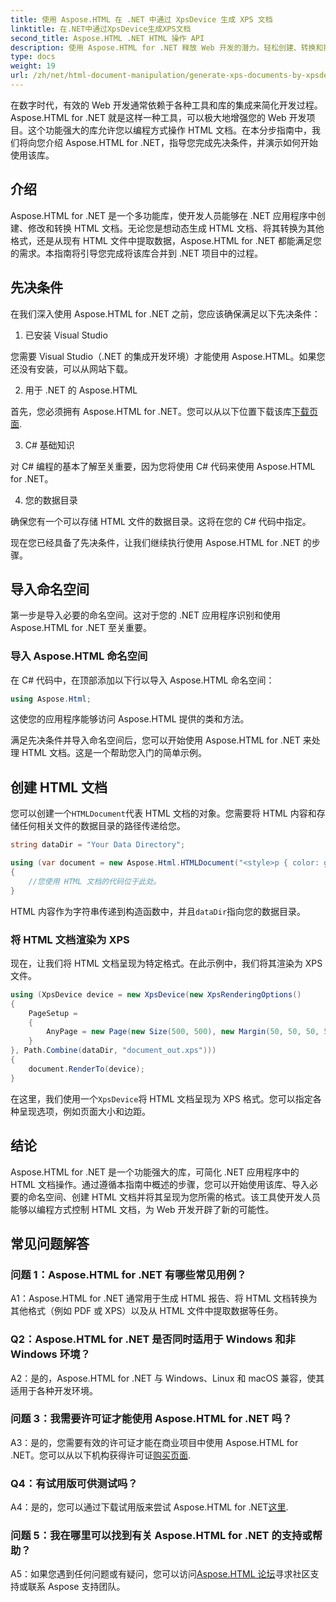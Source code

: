 ```yaml
---
title: 使用 Aspose.HTML 在 .NET 中通过 XpsDevice 生成 XPS 文档
linktitle: 在.NET中通过XpsDevice生成XPS文档
second_title: Aspose.HTML .NET HTML 操作 API
description: 使用 Aspose.HTML for .NET 释放 Web 开发的潜力。轻松创建、转换和操作 HTML 文档。
type: docs
weight: 19
url: /zh/net/html-document-manipulation/generate-xps-documents-by-xpsdevice/
---
```


在数字时代，有效的 Web 开发通常依赖于各种工具和库的集成来简化开发过程。 Aspose.HTML for .NET 就是这样一种工具，可以极大地增强您的 Web 开发项目。这个功能强大的库允许您以编程方式操作 HTML 文档。在本分步指南中，我们将向您介绍 Aspose.HTML for .NET，指导您完成先决条件，并演示如何开始使用该库。

## 介绍

Aspose.HTML for .NET 是一个多功能库，使开发人员能够在 .NET 应用程序中创建、修改和转换 HTML 文档。无论您是想动态生成 HTML 文档、将其转换为其他格式，还是从现有 HTML 文件中提取数据，Aspose.HTML for .NET 都能满足您的需求。本指南将引导您完成将该库合并到 .NET 项目中的过程。

## 先决条件

在我们深入使用 Aspose.HTML for .NET 之前，您应该确保满足以下先决条件：

1. 已安装 Visual Studio

您需要 Visual Studio（.NET 的集成开发环境）才能使用 Aspose.HTML。如果您还没有安装，可以从网站下载。

2. 用于 .NET 的 Aspose.HTML

首先，您必须拥有 Aspose.HTML for .NET。您可以从以下位置下载该库[下载页面](https://releases.aspose.com/html/net/).

3. C# 基础知识

对 C# 编程的基本了解至关重要，因为您将使用 C# 代码来使用 Aspose.HTML for .NET。

4. 您的数据目录

确保您有一个可以存储 HTML 文件的数据目录。这将在您的 C# 代码中指定。

现在您已经具备了先决条件，让我们继续执行使用 Aspose.HTML for .NET 的步骤。

## 导入命名空间

第一步是导入必要的命名空间。这对于您的 .NET 应用程序识别和使用 Aspose.HTML for .NET 至关重要。

### 导入 Aspose.HTML 命名空间

在 C# 代码中，在顶部添加以下行以导入 Aspose.HTML 命名空间：

```csharp
using Aspose.Html;
```

这使您的应用程序能够访问 Aspose.HTML 提供的类和方法。

满足先决条件并导入命名空间后，您可以开始使用 Aspose.HTML for .NET 来处理 HTML 文档。这是一个帮助您入门的简单示例。

## 创建 HTML 文档

您可以创建一个`HTMLDocument`代表 HTML 文档的对象。您需要将 HTML 内容和存储任何相关文件的数据目录的路径传递给您。

```csharp
string dataDir = "Your Data Directory";

using (var document = new Aspose.Html.HTMLDocument("<style>p { color: green; }</style><p>my first paragraph</p>", dataDir))
{
    //您使用 HTML 文档的代码位于此处。
}
```

 HTML 内容作为字符串传递到构造函数中，并且`dataDir`指向您的数据目录。

### 将 HTML 文档渲染为 XPS

现在，让我们将 HTML 文档呈现为特定格式。在此示例中，我们将其渲染为 XPS 文件。

```csharp
using (XpsDevice device = new XpsDevice(new XpsRenderingOptions()
{
    PageSetup =
    {
        AnyPage = new Page(new Size(500, 500), new Margin(50, 50, 50, 50))
    }
}, Path.Combine(dataDir, "document_out.xps")))
{
    document.RenderTo(device);
}
```

在这里，我们使用一个`XpsDevice`将 HTML 文档呈现为 XPS 格式。您可以指定各种呈现选项，例如页面大小和边距。

## 结论

Aspose.HTML for .NET 是一个功能强大的库，可简化 .NET 应用程序中的 HTML 文档操作。通过遵循本指南中概述的步骤，您可以开始使用该库、导入必要的命名空间、创建 HTML 文档并将其呈现为您所需的格式。该工具使开发人员能够以编程方式控制 HTML 文档，为 Web 开发开辟了新的可能性。

## 常见问题解答

### 问题 1：Aspose.HTML for .NET 有哪些常见用例？

A1：Aspose.HTML for .NET 通常用于生成 HTML 报告、将 HTML 文档转换为其他格式（例如 PDF 或 XPS）以及从 HTML 文件中提取数据等任务。

### Q2：Aspose.HTML for .NET 是否同时适用于 Windows 和非 Windows 环境？

A2：是的，Aspose.HTML for .NET 与 Windows、Linux 和 macOS 兼容，使其适用于各种开发环境。

### 问题 3：我需要许可证才能使用 Aspose.HTML for .NET 吗？

 A3：是的，您需要有效的许可证才能在商业项目中使用 Aspose.HTML for .NET。您可以从以下机构获得许可证[购买页面](https://purchase.aspose.com/buy).

### Q4：有试用版可供测试吗？

 A4：是的，您可以通过下载试用版来尝试 Aspose.HTML for .NET[这里](https://releases.aspose.com/).

### 问题 5：我在哪里可以找到有关 Aspose.HTML for .NET 的支持或帮助？

 A5：如果您遇到任何问题或有疑问，您可以访问[Aspose.HTML 论坛](https://forum.aspose.com/)寻求社区支持或联系 Aspose 支持团队。